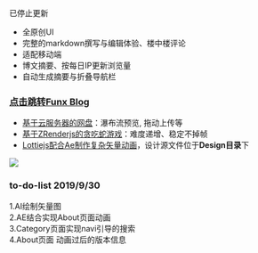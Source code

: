 已停止更新  

* 全原创UI
* 完整的markdown撰写与编辑体验、楼中楼评论
* 适配移动端
* 博文摘要、按每日IP更新浏览量
* 自动生成摘要与折叠导航栏
### [点击跳转Funx Blog](http://funx.site) 

* [基于云服务器的网盘](http://funx.site/demo/disk)：瀑布流预览, 拖动上传等 
* [基于ZRenderjs的贪吃蛇游戏](http://funx.site/demo/snake)：难度递增、稳定不掉帧
* [Lottiejs配合Ae制作复杂矢量动画](http://funx.site/about)，设计源文件位于**Design目录**下  

![](http://funx.site/resource/junk/blog.jpg)



### to-do-list 2019/9/30  
1.AI绘制矢量图  
2.AE结合实现About页面动画  
3.Category页面实现navi引导的搜索  
4.About页面 动画过后的版本信息  


